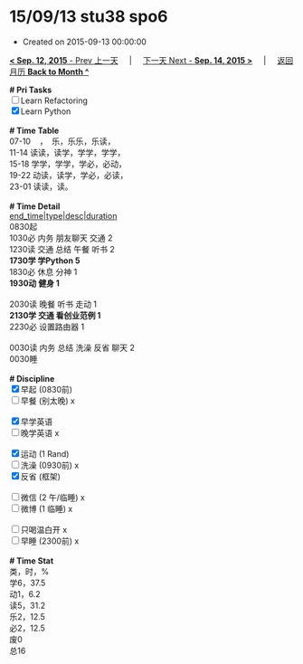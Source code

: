 # 15/09/13 stu38 spo6

- Created on 2015-09-13 00:00:00

[**< Sep. 12, 2015** - Prev 上一天](/lifelogs/2015/09/d12.md) &nbsp; &nbsp; | &nbsp; &nbsp; [下一天 Next - **Sep. 14, 2015 >**](/lifelogs/2015/09/d14.md) &nbsp; &nbsp; |  &nbsp; &nbsp; [返回月历 **Back to Month ^**](/lifelogs/2015/09/index.md)
<br/><div><strong># Pri Tasks</strong></div><div><input type="checkbox"/>Learn Refactoring</div><div><input checked="true" type="checkbox"/>Learn Python</div><div><br/></div><div><b># Time Table</b></div><div>07-10    ，  乐，乐乐，乐读，</div><div>11-14 读读，读学，学学，学学，</div><div>15-18 学学，学学，学必，必动，</div><div>19-22 动读，读学，学必，必读，</div><div>23-01 读读，读。</div><div><br/></div><div><b># Time Detail</b></div><div><u>end_time|type|desc|duration</u></div><div>0830起</div><div>1030必 内务 朋友聊天 交通 2</div><div>1230读 交通 总结 午餐 听书 2</div><div><b>1730学 学Python 5</b></div><div>1830必 休息 分神 1</div><div><b>1930动 健身 1</b></div><div><br/></div><div>2030读 晚餐 听书 走动 1</div><div><b>2130学 交通 看创业范例 1</b></div><div>2230必 设置路由器 1</div><div><b><br/></b></div><div>0030读 内务 总结 洗澡 反省 聊天 2</div><div>0030睡</div><div><br/></div><div><b># Discipline</b></div><div><input checked="true" type="checkbox"/>早起 (0830前) </div><div><input type="checkbox"/>早餐 (别太晚) x</div><div><br/></div><div><input checked="true" type="checkbox"/>早学英语 </div><div><input type="checkbox"/>晚学英语 x</div><div><br/></div><div><input checked="true" type="checkbox"/>运动 (1 Rand) </div><div><input type="checkbox"/>洗澡 (0930前) x</div><div><input checked="true" type="checkbox"/>反省 (框架) </div><div><br/></div><div><input type="checkbox"/>微信 (2 午/临睡) x</div><div><input type="checkbox"/>微博 (1 临睡) x</div><div><br/></div><div><input type="checkbox"/>只喝温白开 x</div><div><input type="checkbox"/>早睡 (2300前) x</div><div><br/></div><div><b># Time Stat</b></div><div>类，时，%<br clear="none"/>学6，37.5</div><div>动1，6.2</div><div>读5，31.2</div><div>乐2，12.5<br clear="none"/>必2，12.5<br clear="none"/>废0</div><div>总16</div>
